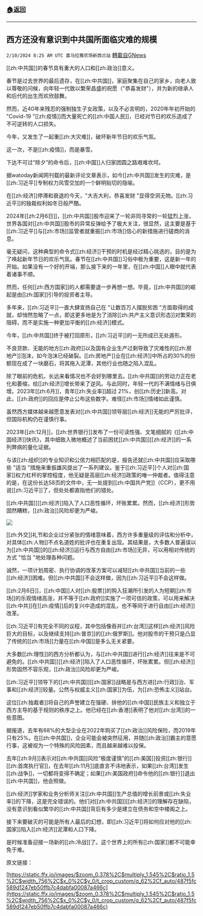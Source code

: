 ###  [:house:返回](README.md)
---


## 西方还没有意识到中共国所面临灾难的规模
`2/10/2024 8:25 AM UTC 喜马拉雅农场新西兰站` [轉載自GNews](https://gnews.org/articles/2296985)

[[zh:中共国]]的春节具有重大的人口和[[zh:政治]]意义。

春节是过去世界的最后遗存，在[[zh:中共国]]，家庭聚集在自己的家乡，向老人致以尊敬的问候，向年轻一代致以繁荣昌盛的祝愿（"恭喜发财"），并为新的继承人和后代的出生而欢欣鼓舞。

然而，近40年来残忍的强制独生子女政策，以及不必言明的，2020年年初开始的 "Covid-19 "[[zh:疫情]]而大量死亡的[[zh:中国人民]]，已经对节日的欢乐造成了不可逆转的人口损失。

今年，又发生了一起重[[zh:大灾难]]，破坏新年节日的欢乐气氛。

这一次，不是[[zh:疫情]]，而是暴雪。

下达不可过“除夕”的命令后，[[zh:中国]]人归家团圆之路艰难坎坷。

据watoday新闻网刊载的最新评论文章表示，如今[[zh:中共国]]发生的灾难，是[[zh:习近平]]专制权力风雪交加的一个鲜明贴切的隐喻。

在[[zh:经济]]停滞和衰退的今天，"大吉大利，恭喜发财 "显得空洞无物。[[zh:习近平]]的独裁权利如冬日般严酷。

2024年[[zh:2月6日]]，[[zh:中共国]]股市迎来了一轮非同寻常的一轮猛烈上涨，世界各国对[[zh:中共国]]股市的异常反弹给予了极大关注，很显然，这主要是基于[[zh:习近平]]与[[zh:市场]]监管者就重振[[zh:市场]]信心的新措施进行磋商的消息。

毫无疑问，这种典型的命令式[[zh:经济]]干预的时机是经过精心挑选的，目的是为了唤起新年节日的欢乐气氛。春节在[[zh:中共国]]习俗中极为重要，这是新一年的开始。如果没有一个好的开端，那么接下来的一年里，在[[zh:中国]]人眼中就代表着诸事不顺。

然而，任何[[zh:西方国家]]的人都需要退一步再想一想。毕竟，[[zh:中共国]]的崛起是由[[zh:国家]]引导的投资者主导。

多年来，[[zh:习近平]]一直大肆宣扬自己在 "让数百万人摆脱贫困 "方面取得的成就，却悄然忽略了一点，即这更多地是为了消除[[zh:共产主义意识形态]]对繁荣的阻碍，而不是实施一种更加平衡的[[zh:经济]]模式。

今年，[[zh:中共国]]终于被打回原形，[[zh:习近平]]的一无所成已无处遁形。

不良贷款、无能的地方[[zh:政府]]以及国有企业生产过剩导致了灾难性的[[zh:房地产]]泡沫，如今泡沫已经破裂。[[zh:房地产]]业在[[zh:经济]]中所占的30%的份额现在成了一块磨石，将其拖入泥潭，其他行业也随之陷入混乱。

除了眼前的危机，长远来看情况也不会好到哪里去。[[zh:中共国]]的劳动力正在老化和萎缩，给[[zh:经济]]增长带来了逆风。与此同时，年轻一代的不满情绪与日俱增。2023年[[zh:6月]]，青年[[zh:失业率]]超过 21%，创[[zh:历史]]新高。对此，[[zh:政府]]的回应是停止公布这些数字。难怪[[zh:市场]]情绪如此谨慎。

虽然西方媒体越来越愿意发表对[[zh:中共国]]领导层[[zh:经济]]无能的严厉批评，但国际机构仍在谨慎行事。

2023年[[zh:12月]]，[[zh:世界银行]]发布了一份可读性强、文笔细腻的《[[zh:中国经济]]快讯》，其中细致入微地概述了当前困扰[[zh:中共国]][[zh:经济]]的一系列弊病的量化证据。

与该[[zh:组织]]的专业知识和公信力相匹配的是，报告还就[[zh:中共国]]应采取哪些 "适当 "措施来重振雄风提出了一系列建议。鉴于[[zh:习近平]]个人对[[zh:国家]]权力杠杆的掌控程度，他无疑是高层[[zh:经济]]政策的唯一仲裁者。值得注意的是，在这份长达58页的文件中，无一处提到[[zh:中国共产党]]（CCP），更不用说[[zh:习近平]]了，但处处都直指他们的错处。

[[zh:中共国]][[zh:经济]]陷入了人口恶性循环，坏账累累。然而，[[zh:经济]]形势固然糟糕，[[zh:政治]]风险却更为严峻。

![](ipfs://QmRR5EWpv9TvG67j5TM8d4JKi2Sv69hsR3BrjmHA52RQsj?.png)


[[zh:外交]]礼节和企业过分紧张的情绪意味着，西方许多重量级的评估和分析中，对具体[[zh:人物]]不点名道姓的批评也在重复出现。其结果是，大多数人普遍误以为[[zh:中共国]]的[[zh:经济]]运行与西方自由[[zh:市场]]无异，可以用相对传统的方式 "恰当 "地处理各种问题。

诚然，一项计划周密、执行协调的改革方案可以减轻[[zh:中共国]]当前的一些[[zh:经济]]困难。但[[zh:中共国]]不会这样做，因为[[zh:习近平]]不会这样做。

[[zh:2月6日]]，[[zh:中国]]人对[[zh:股票]]的购入狂潮所引发的人为短期[[zh:市场]]的乐观情绪高涨，并不等于[[zh:政府]]实施了一项可信的政策，可以用来解决[[zh:中共]]在[[zh:疫情]]后的复兴中造成的混乱，也不等同于进行自由[[zh:经济]]改革。

[[zh:习近平]]有完全不同的议程，其中包括像吞并[[zh:台湾]]这样[[zh:经济]]风险巨大的目标，以及继续支持[[zh:普京]]的[[zh:俄罗斯]]。他对股市的干预只是凸显了传统的[[zh:市场]]力量在[[zh:中国]]是多么无关紧要。

大多数[[zh:理性]]的西方分析都认为，与[[zh:中共国]]进行[[zh:经济]]往来是不可避免的。[[zh:中共国]][[zh:经济]]陷入了人口恶性循环，坏账累累。但[[zh:经济]]形势固然不容乐观，[[zh:政治]]风险却更为严峻。

[[zh:习近平]]领导下的[[zh:中共国]][[zh:国家]]战略是与西方进[[zh:行政]]治、军事和[[zh:经济]]较量。公然与权威主义[[zh:国家]]为伍，为[[zh:恐怖主义]]站台。

这位[[zh:独裁者]]将自己的声誉建立在强硬、排他的[[zh:中国]]民族主义和独立于西方主导的基于规则的秩序之上。他已经在[[zh:香港]]表明了他对[[zh:台湾]]的一些意图。

据报道，去年有68%的大型企业在2022年购买了[[zh:政治]]风险保险，而2019年只有25%。在[[zh:中共国]]，企业可能会被突然征用，并随[[zh:政治]]霸主的意愿行事，这被视为一个特殊的风险因素，而且越来越难以投保。

去年[[zh:9月]]表示对[[zh:中共国]]风险“极度谨慎”的[[zh:美国]]投资[[zh:银行]][[zh:首席执行官]]，在去年[[zh:11月]]底直言不讳地表示，如果[[zh:台湾]]发生[[zh:战争]]，一切都将变得不确定；如果[[zh:美国政府]]命令他的[[zh:银行]]退出[[zh:中共国]]，他会照做。

[[zh:经济]]学家和业务分析师关注[[zh:中共国]]生产总值的增长前景或[[zh:失业率]]的下降，这是完全错误的。他们对[[zh:中共国]][[zh:经济]]的理解存在缺陷，没有意识到看似繁华的[[zh:中共国]]背后有多少是建立在债务和空中楼阁之上。

接下来要破灭的可能是所有人最后的幻想，即[[zh:习近平]]将如何应对他的[[zh:国家]]陷入[[zh:经济]]泥潭和人口下降。

是时候准备迎接一场新的[[zh:冷战]]了。这个世界上的所有[[zh:国家]]都不可能幸免于难。

原文链接：

[https://static.ffx.io/images/$zoom_0.378%2C$multiply_1.545%2C$ratio_1.5%2C$width_756%2C$x_0%2C$y_0/t_crop_custom/q_62%2Cf_auto/487f5fc589d1247eb50ffb7c4dabfa00087a466c](https://static.ffx.io/images/$zoom_0.378%2C$multiply_1.545%2C$ratio_1.5%2C$width_756%2C$x_0%2C$y_0/t_crop_custom/q_62%2Cf_auto/487f5fc589d1247eb50ffb7c4dabfa00087a466c)





